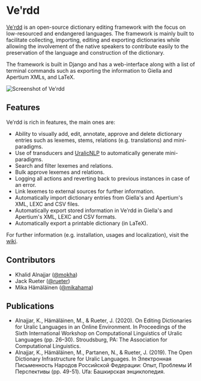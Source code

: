 # Veʹrdd

[Veʹrdd](https://www.akusanat.com/verdd/ "Veʹrdd") is an open-source dictionary editing framework with the focus on
low-resourced and endangered languages. The framework is mainly built to
facilitate collecting, importing, editing and exporting dictionaries while
allowing the involvement of the native speakers to contribute easily to the
preservation of the language and construction of the dictionary.

The framework is built in Django and has a web-interface along with a list of
terminal commands such as exporting the information to Giella and Apertium XMLs,
and LaTeX.

![Screenshot of Veʹrdd](https://github.com/mokha/verdd/wiki/img/screenshot.png?raw=true "Screenshot of Veʹrdd")

## Features
Veʹrdd is rich in features, the main ones are:
- Ability to visually add, edit, annotate, approve and delete dictionary entries such as lexemes, stems, relations (e.g. translations) and mini-paradigms.
- Use of transducers and [UralicNLP](https://github.com/mikahama/uralicNLP "uralicNLP") to automatically generate mini-paradigms.
- Search and filter lexemes and relations.
- Bulk approve lexemes and relations.
- Logging all actions and reverting back to previous instances in case of an error.
- Link lexemes to external sources for further information.
- Automatically import dictionary entries from Giella's and Apertium's XML, LEXC and CSV files.
- Automatically export stored information in Veʹrdd in Giella's and Apertium's XML, LEXC and CSV formats.
- Automatically export a printable dictionary (in LaTeX).

For further information (e.g. installation, usages and localization), visit the [wiki](https://github.com/mokha/verdd/wiki).

## Contributors
- Khalid Alnajjar ([@mokha](https://github.com/mokha))
- Jack Rueter ([@rueter](https://github.com/rueter))
- Mika Hämäläinen ([@mikahama](https://github.com/mikahama))

## Publications
- Alnajjar, K., Hämäläinen, M., & Rueter, J. (2020). On Editing Dictionaries for Uralic Languages in an Online Environment. In Proceedings of the Sixth International Workshop on Computational Linguistics of Uralic Languages (pp. 26–30). Stroudsburg, PA: The Association for Computational Linguistics.
- Alnajjar, K., Hämäläinen, M., Partanen, N., & Rueter, J. (2019). The Open Dictionary Infrastructure for Uralic Languages. In Электронная Письменность Народов Российской Федерации: Опыт, Проблемы И Перспективы (pp. 49-51). Ufa: Башкирская энциклопедия.
